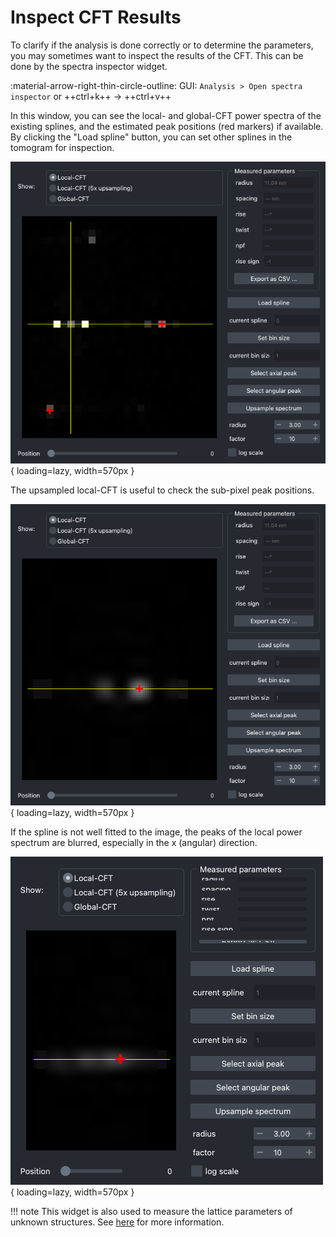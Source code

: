 # Inspect CFT Results

To clarify if the analysis is done correctly or to determine the parameters, you may
sometimes want to inspect the results of the CFT. This can be done by the spectra
inspector widget.

:material-arrow-right-thin-circle-outline: GUI: `Analysis > Open spectra inspector` or ++ctrl+k++ &rarr; ++ctrl+v++

In this window, you can see the local- and global-CFT power spectra of the existing
splines, and the estimated peak positions (red markers) if available. By clicking the
"Load spline" button, you can set other splines in the tomogram for inspection.

![Inspection result](images/inspect_local_cft.png){ loading=lazy, width=570px }

The upsampled local-CFT is useful to check the sub-pixel peak positions.

![Upsampled Result](images/inspect_local_cft_upsampled.png){ loading=lazy, width=570px }

If the spline is not well fitted to the image, the peaks of the local power spectrum are
blurred, especially in the x (angular) direction.

![Bad result](images/inspect_local_cft_bad.png){ loading=lazy, width=570px }

!!! note
    This widget is also used to measure the lattice parameters of unknown structures.
    See [here](spline/config.md#measuring-the-approximate-parameters-of-unknown-structures)
    for more information.
